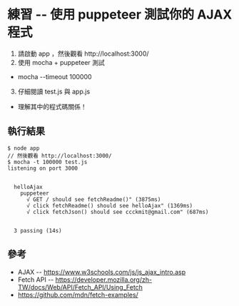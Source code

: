 # 練習 -- 使用 puppeteer 測試你的 AJAX 程式

1. 請啟動 app ，然後觀看 http://localhost:3000/
2. 使用 mocha + puppeteer 測試
  * mocha --timeout 100000
3. 仔細閱讀 test.js 與 app.js
  * 理解其中的程式碼關係！

## 執行結果

```
$ node app
// 然後觀看 http://localhost:3000/
$ mocha -t 100000 test.js
listening on port 3000


  helloAjax
    puppeteer
      √ GET / should see fetchReadme()" (3875ms)
      √ click fetchReadme() should see helloAjax" (1369ms)
      √ click fetchJson() should see ccckmit@gmail.com" (687ms)


  3 passing (14s)
```

## 參考

* AJAX -- https://www.w3schools.com/js/js_ajax_intro.asp 
* Fetch API -- https://developer.mozilla.org/zh-TW/docs/Web/API/Fetch_API/Using_Fetch
* https://github.com/mdn/fetch-examples/
